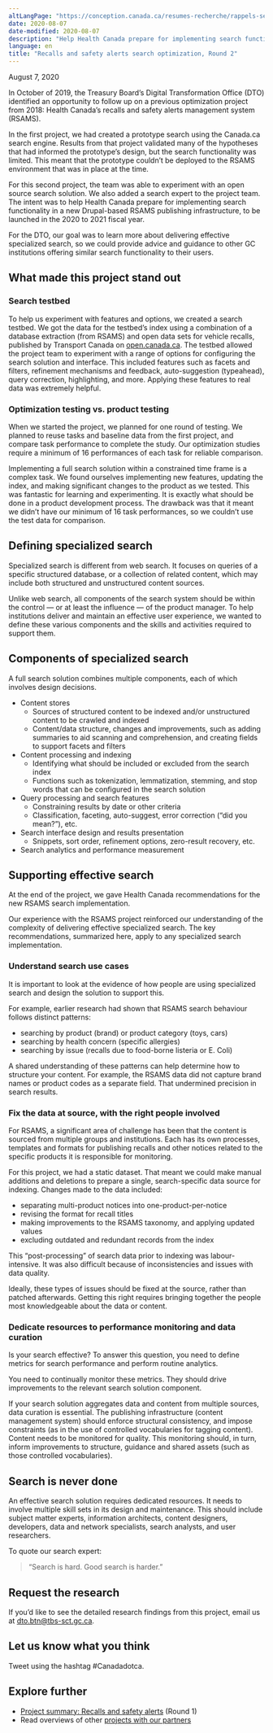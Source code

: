 ```yaml
---
altLangPage: "https://conception.canada.ca/resumes-recherche/rappels-securite-resume-recherche.html"
date: 2020-08-07
date-modified: 2020-08-07
description: "Help Health Canada prepare for implementing search functionality in a new Drupal-based RSAMS publishing infrastructure, to be launched in the 2020 to 2021 fiscal year."
language: en
title: "Recalls and safety alerts search optimization, Round 2"
---
```

<p class="post-meta">August 7, 2020</p>
<p>In October of 2019, the Treasury Board’s Digital Transformation Office (DTO) identified an opportunity to follow up on a previous optimization project from 2018: Health Canada’s recalls and safety alerts management system (RSAMS).</p>
<p>In the first project, we had created a prototype search using the Canada.ca search engine. Results from that project validated many of the hypotheses that had informed the prototype’s design, but the search functionality was limited. This meant that the prototype couldn’t be deployed to the RSAMS environment that was in place at the time.</p>
<p>For this second project, the team was able to experiment with an open source search solution. We also added a search expert to the project team. The intent was to help Health Canada prepare for implementing search functionality in a new Drupal-based  RSAMS publishing infrastructure, to be launched in the 2020 to 2021 fiscal year.</p>
<p>For the DTO, our goal was to learn more about delivering effective specialized search, so we could provide advice and guidance to other GC institutions offering similar search functionality to their users.</p>
<h2>What made this project stand out</h2>
<h3>Search testbed</h3>
<p>To help us experiment with features and options, we created a search testbed. We got the data for the testbed’s index using a combination of a database extraction (from RSAMS) and open data sets for vehicle recalls, published by Transport Canada on <a href="https://open.canada.ca/en">open.canada.ca</a>. The testbed allowed the project team to experiment with a range of options for configuring the search solution and interface. This included features such as facets and filters, refinement mechanisms and feedback, auto-suggestion (typeahead), query correction, highlighting, and more. Applying these features to real data was extremely helpful.</p>
<h3>Optimization testing vs. product testing</h3>
<p>When we started the project, we planned for one round of testing. We planned to reuse tasks and baseline data from the first project, and compare task performance to complete the study. Our optimization studies require a minimum of 16 performances of each task for reliable comparison.</p>
<p>Implementing a full search solution within a constrained time frame is a complex task. We found ourselves implementing new features, updating the index, and making significant changes to the product as we tested. This was fantastic for learning and experimenting. It is exactly what should be done in a product development process. The drawback was that it meant we didn’t have our minimum of 16 task performances, so we couldn’t use the test data for comparison.</p>
<h2>Defining specialized search</h2>
<p>Specialized search is different from web search. It focuses on queries of a specific structured database, or a collection of related content, which may include both structured and unstructured content sources.</p>
<p>Unlike web search, all components of the search system should be within the control — or at least the influence — of the product manager. To help institutions deliver and maintain an effective user experience, we wanted to define these various components and the skills and activities required to support them.</p>
<h2>Components of specialized search</h2>
<p>A full search solution combines multiple components, each of which involves design decisions.</p>
<ul>
  <li>Content stores
    <ul>
      <li>Sources of structured content to be indexed and/or unstructured content to be crawled and indexed</li>
      <li>Content/data structure, changes and improvements, such as adding summaries to aid scanning and comprehension, and creating fields to support facets and filters</li>
    </ul>
  </li>
  <li>Content processing and indexing
    <ul>
      <li>Identifying what should be included or excluded from the search index</li>
      <li>Functions such as tokenization, lemmatization, stemming, and stop words that can be configured in the search solution</li>
    </ul>
  </li>
  <li>Query processing and search features
    <ul>
      <li>Constraining results by date or other criteria</li>
      <li>Classification, faceting, auto-suggest, error correction (“did you mean?”), etc.</li>
    </ul>
  </li>
  <li>Search interface design and results presentation
    <ul>
      <li>Snippets, sort order, refinement options, zero-result recovery, etc.</li>
    </ul>
  </li>
  <li>Search analytics and performance measurement</li>
</ul>
<h2>Supporting effective search</h2>
<p>At the end of the project, we gave Health Canada recommendations for the new RSAMS search implementation.</p>
<p>Our experience with the RSAMS project reinforced our understanding of the complexity of delivering effective specialized search. The key recommendations, summarized here, apply to any specialized search implementation.</p>
<h3>Understand search use cases</h3>
<p>It is important to look at the evidence of how people are using specialized search and design the solution to support this.</p>
<p> For example, earlier research had shown that RSAMS search behaviour follows distinct patterns: </p>
<ul>
  <li> searching by product (brand) or product category (toys, cars)</li>
  <li> searching by health concern (specific allergies)</li>
  <li> searching by issue (recalls due to food-borne listeria or E. Coli)</li>
</ul>
<p> A shared understanding of these patterns can help determine how to structure your content. For example, the RSAMS data did not capture brand names or product codes as a separate field. That undermined precision in search results.</p>
<h3>Fix the data at source, with the right people involved</h3>
<p>For RSAMS, a significant area of challenge has been that the content is sourced from multiple groups and institutions. Each has its own processes, templates and formats for publishing recalls and other notices related to the specific products it is responsible for monitoring.</p>
<p>For this project, we had a static dataset. That meant we could make manual additions and deletions to prepare a single, search-specific data source for indexing. Changes made to the data included:</p>
<ul>
  <li>separating multi-product notices into one-product-per-notice</li>
  <li>revising the format for recall titles</li>
  <li>making improvements to the RSAMS taxonomy, and applying updated values</li>
  <li>excluding outdated and redundant records from the index</li>
</ul>
<p>This “post-processing” of search data prior to indexing was labour-intensive. It was also difficult because of inconsistencies and issues with data quality.</p>
<p>Ideally, these types of issues should be fixed at the source, rather than patched afterwards. Getting this right requires bringing together the people most knowledgeable about the data or content.</p>
<h3>Dedicate resources to performance monitoring and data curation</h3>
<p>Is your search effective? To answer this question, you need to define metrics for search performance and perform routine analytics.</p>
<p>You need to continually monitor these metrics. They should drive improvements to the relevant search solution component.</p>
<p>If your search solution aggregates data and content from multiple sources, data curation is essential. The publishing infrastructure (content management system) should enforce structural consistency, and impose constraints (as in the use of controlled vocabularies for tagging content). Content needs to be monitored for quality. This monitoring should, in turn, inform improvements to structure, guidance and shared assets (such as those controlled vocabularies).</p>
<h2>Search is never done</h2>
<p>An effective search solution requires dedicated resources. It needs to involve multiple skill sets in its design and maintenance. This should include subject matter experts, information architects, content designers, developers, data and network specialists, search analysts, and user researchers.</p>
<p>To quote our search expert:</p>
<blockquote>“Search is hard. Good search is harder.”</blockquote>
<div class="clearfix"></div>
<h2>Request the research</h2>
<p>If you’d like to see the detailed research findings from this project, email us at <a href="mailto:dto.btn@tbs-sct.gc.ca">dto.btn@tbs-sct.gc.ca</a>.</p>
<h2>Let us know what you think</h2>
<p>Tweet using the hashtag #Canadadotca.</p>
<h2>Explore further</h2>
<ul>
  <li><a href="https://blog.canada.ca/research-summaries/recalls-research-summary.html">Project summary: Recalls and safety alerts</a> (Round 1)</li>
  <li>Read overviews of other <a href="https://blog.canada.ca/pages/project-overview.html#projects">projects with our partners</a></li>
</ul>
